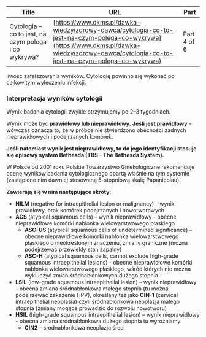 | **Title**       | **URL**           | **Part**              |
|-----------------|-------------------|-----------------------|
| Cytologia – co to jest, na czym polega i co wykrywa?         | [https://www.dkms.pl/dawka-wiedzy/zdrowy-dawca/cytologia-co-to-jest-na-czym-polega-co-wykrywa](https://www.dkms.pl/dawka-wiedzy/zdrowy-dawca/cytologia-co-to-jest-na-czym-polega-co-wykrywa)    | Part 4 of 6          |

liwość zafałszowania wyników. Cytologię powinno się wykonać po całkowitym wyleczeniu infekcji.


### Interpretacja wyników cytologii


Wynik badania cytologii zwykle otrzymujemy po 2–3 tygodniach.


Wynik może być **prawidłowy lub nieprawidłowy.** **Jeśli jest prawidłowy** – wówczas oznacza to, że w próbce nie stwierdzono obecności żadnych nieprawidłowych i podejrzanych komórek.


**Jeśli natomiast wynik jest nieprawidłowy, to do jego identyfikacji stosuje się opisowy system Bethesda (TBS \- The Bethesda System).**


W Polsce od 2001 roku Polskie Towarzystwo Ginekologiczne rekomenduje ocenę wyników badania cytologicznego opartą właśnie na tym systemie (zastąpiono nim dawniej stosowaną 5\-stopniową skalę Papanicolau).


**Zawierają się w nim następujące skróty:**


* **NILM** (negative for intraepithelial lesion or malignancy) – wynik prawidłowy, brak komórek podejrzanych i nowotworowych
* **ACS** (atypical squamous cells) – wynik nieprawidłowy \- obecne nieprawidłowe komórki nabłonka wielowarstwowego płaskiego
	+ **ASC\-US** (atypical squamous cells of undetermined significance) – obecne nieprawidłowe komórki nabłonka wielowarstwowego płaskiego o nieokreślonym znaczeniu, zmiany graniczne (można podejrzewać przewlekły stan zapalny)
	+ **ASC\-H** (atypical squamous cells, cannot exclude high\-grade squamous intraepithelial lesions) \- obecne nieprawidłowe komórki nabłonka wielowarstwowego płaskiego, wśród których nie można wykluczyć zmian śródnabłonkowych dużego stopnia
* **LSIL** (low\-grade squamous intraepithelial lesion) – wynik nieprawidłowy \- obecna zmiana śródnabłonkowa małego stopnia (tu można podejrzewać zakażenie HPV), określany też jako **CIN\-1** (cervical intraepithelial neoplasia) czyli śródnabłonkowa neoplazja małego stopnia (zmiany mogące prowadzić do rozwoju nowotworu)
* **HSIL** (high\-grade squamous intraepithelial lesion) – wynik nieprawidłowy \- obecna zmiana śródnabłonkowa dużego stopnia tu wyróżniamy:
	+ **CIN2** – śródnabłonkowa neoplazja śred